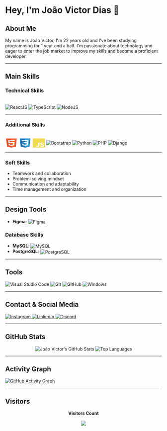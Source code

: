 # Hey, I'm João Victor Dias 👋

## About Me
My name is João Victor, I'm 22 years old and I've been studying programming for 1 year and a half. I'm passionate about technology and eager to enter the job market to improve my skills and become a proficient developer.

---

## Main Skills

### Technical Skills
<div style="display: inline_block"><br>
  <img align="center" alt="ReactJS" height="30" width="40" src="https://cdn.jsdelivr.net/gh/devicons/devicon/icons/react/react-original.svg">
  <img align="center" alt="TypeScript" height="30" width="40" src="https://cdn.jsdelivr.net/gh/devicons/devicon/icons/typescript/typescript-original.svg">
  <img align="center" alt="NodeJS" height="30" width="40" src="https://cdn.jsdelivr.net/gh/devicons/devicon/icons/nodejs/nodejs-original.svg">
</div>

---

### Additional Skills
<div style="display: inline_block"><br>
  <img align="center" alt="HTML5" height="30" width="40" src="https://raw.githubusercontent.com/devicons/devicon/master/icons/html5/html5-original.svg">
  <img align="center" alt="CSS3" height="30" width="40" src="https://raw.githubusercontent.com/devicons/devicon/master/icons/css3/css3-original.svg">
  <img align="center" alt="JavaScript" height="30" width="40" src="https://raw.githubusercontent.com/devicons/devicon/master/icons/javascript/javascript-plain.svg">
  <img align="center" alt="Bootstrap" height="30" width="40" src="https://cdn.jsdelivr.net/gh/devicons/devicon/icons/bootstrap/bootstrap-original.svg">
  <img align="center" alt="Python" height="30" width="40" src="https://cdn.jsdelivr.net/gh/devicons/devicon/icons/python/python-original.svg">
  <img align="center" alt="PHP" height="30" width="40" src="https://cdn.jsdelivr.net/gh/devicons/devicon/icons/php/php-original.svg">
  <img align="center" alt="Django" height="30" width="40" src="https://cdn.jsdelivr.net/gh/devicons/devicon/icons/django/django-original.svg"> 

</div>

---

### Soft Skills
- Teamwork and collaboration  
- Problem-solving mindset  
- Communication and adaptability  
- Time management and organization  

---

## Design Tools
- **Figma**: <img align="center" alt="Figma" height="30" width="40" src="https://cdn.jsdelivr.net/gh/devicons/devicon@latest/icons/figma/figma-original.svg">

### Database Skills
- **MySQL**: <img align="center" alt="MySQL" height="30" width="40" src="https://cdn.jsdelivr.net/gh/devicons/devicon@latest/icons/mysql/mysql-original.svg">
- **PostgreSQL**: <img align="center" alt="PostgreSQL" height="30" width="40" src="https://cdn.jsdelivr.net/gh/devicons/devicon@latest/icons/postgresql/postgresql-original.svg">

---

## Tools
<div>
  <img alt="Visual Studio Code" src="https://img.shields.io/badge/Visual_Studio_Code-0078D4?style=for-the-badge&logo=visual%20studio%20code&logoColor=white" />
  <img alt="Git" src="https://img.shields.io/badge/GIT-E44C30?style=for-the-badge&logo=git&logoColor=white" />
  <img alt="GitHub" src="https://img.shields.io/badge/GitHub-181717?style=for-the-badge&logo=github&logoColor=white" />
  <img alt="Windows" src="https://img.shields.io/badge/Windows-0078D6?style=for-the-badge&logo=windows&logoColor=white" />
</div>

---

## Contact & Social Media
<div>
  <a href="https://instagram.com/jdias.exe" target="_blank">
    <img alt="Instagram" src="https://img.shields.io/badge/Instagram-E4405F?style=for-the-badge&logo=instagram&logoColor=white" />
  </a>
  <a href="https://linkedin.com/in/joao-victor-dias-0026a7266" target="_blank">
    <img alt="LinkedIn" src="https://img.shields.io/badge/LinkedIn-0A66C2?style=for-the-badge&logo=linkedin&logoColor=white" />
  </a>
  <a href="https://discord.com/users/1137523691589210163" target="_blank">
    <img alt="Discord" src="https://img.shields.io/badge/Discord-7289DA?style=for-the-badge&logo=discord&logoColor=white" />
  </a>
</div>

---

## GitHub Stats
<div align="center">  
  <img width="49%" height="195px" src="https://github-readme-stats.vercel.app/api?username=justdias2002&show_icons=true&count_private=true&hide_border=true&title_color=00bfbf&icon_color=00bfbf&text_color=c9d1d9&bg_color=0d1117" alt="João Victor's GitHub Stats" />
  <img width="41%" height="195px" src="https://github-readme-stats.vercel.app/api/top-langs/?username=justdias2002&layout=compact&hide_border=true&title_color=00bfbf&text_color=00bfbf&bg_color=0d1117" alt="Top Languages" />
</div>

---

## Activity Graph
[![GitHub Activity Graph](https://github-readme-activity-graph.vercel.app/graph?username=justdias2002&bg_color=000000&color=15e5a6&line=07e9a5&point=0a855c&area=true&hide_border=true)](https://github.com/ashutosh00710/github-readme-activity-graph)

---

## Visitors
<div align="center">
  <p align="center"><b>Visitors Count</b></p>  
  <p align="center"><img align="center" src="https://profile-counter.glitch.me/{justdias2002}/count.svg" /></p>
</div>
